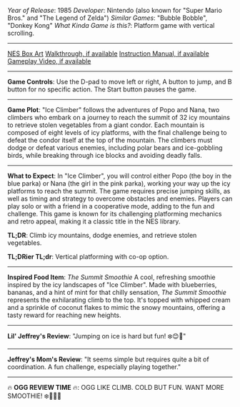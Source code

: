 *Year of Release*: 1985
*Developer*: Nintendo (also known for "Super Mario Bros." and "The Legend of Zelda")
*Similar Games*: "Bubble Bobble", "Donkey Kong"
*What Kinda Game is this?*: Platform game with vertical scrolling.

---
[NES Box Art](https://www.google.com/search?tbm=isch&q=NES+Box+Art+Ice+Climber) 
[Walkthrough, if available](https://www.google.com/search?q=Walkthrough+NES+Ice+Climber)
[Instruction Manual, if available](https://www.google.com/search?q=NES+Instruction+Manual+Ice+Climber)
[Gameplay Video, if available](https://www.youtube.com/results?search_query=gameplay+NES+Ice+Climber) 

- - -
**Game Controls**:
Use the D-pad to move left or right, A button to jump, and B button for no specific action. The Start button pauses the game.

- - -
**Game Plot**: 
"Ice Climber" follows the adventures of Popo and Nana, two climbers who embark on a journey to reach the summit of 32 icy mountains to retrieve stolen vegetables from a giant condor. Each mountain is composed of eight levels of icy platforms, with the final challenge being to defeat the condor itself at the top of the mountain. The climbers must dodge or defeat various enemies, including polar bears and ice-gobbling birds, while breaking through ice blocks and avoiding deadly falls.

- - -
**What to Expect**: 
In "Ice Climber", you will control either Popo (the boy in the blue parka) or Nana (the girl in the pink parka), working your way up the icy platforms to reach the summit. The game requires precise jumping skills, as well as timing and strategy to overcome obstacles and enemies. Players can play solo or with a friend in a cooperative mode, adding to the fun and challenge. This game is known for its challenging platforming mechanics and retro appeal, making it a classic title in the NES library.

**TL;DR**:
Climb icy mountains, dodge enemies, and retrieve stolen vegetables.

**TL;DRier TL;dr**: 
Vertical platforming with co-op option.

---
**Inspired Food Item**: *The Summit Smoothie*
A cool, refreshing smoothie inspired by the icy landscapes of "Ice Climber". Made with blueberries, bananas, and a hint of mint for that chilly sensation, *The Summit Smoothie* represents the exhilarating climb to the top. It's topped with whipped cream and a sprinkle of coconut flakes to mimic the snowy mountains, offering a tasty reward for reaching new heights.

---
**Lil' Jeffrey's Review**: "Jumping on ice is hard but fun! ❄️😊👫"

---
**Jeffrey's Mom's Review**: "It seems simple but requires quite a bit of coordination. A fun challenge, especially playing together."

---
🔥 **OGG REVIEW TIME** 🔥: OGG LIKE CLIMB. COLD BUT FUN. WANT MORE SMOOTHIE! ❄️🧗‍♂️🥤